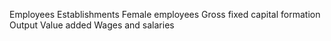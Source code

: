Employees
Establishments
Female employees
Gross fixed capital formation
Output
Value added
Wages and salaries

